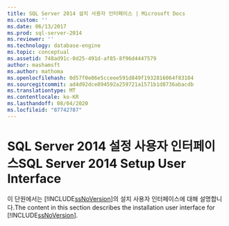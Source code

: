 ```yaml
---
title: SQL Server 2014 설치 사용자 인터페이스 | Microsoft Docs
ms.custom: ''
ms.date: 06/13/2017
ms.prod: sql-server-2014
ms.reviewer: ''
ms.technology: database-engine
ms.topic: conceptual
ms.assetid: 748ad91c-0d25-491d-af85-8f96d4447579
author: mashamsft
ms.author: mathoma
ms.openlocfilehash: 0d57f0e06e5cceee591d849f1932816064f83104
ms.sourcegitcommit: ad4d92dce894592a259721a1571b1d8736abacdb
ms.translationtype: MT
ms.contentlocale: ko-KR
ms.lasthandoff: 08/04/2020
ms.locfileid: "87742787"
---
```

# <a name="sql-server-2014-setup-user-interface"></a><span data-ttu-id="af5f4-102">SQL Server 2014 설정 사용자 인터페이스</span><span class="sxs-lookup"><span data-stu-id="af5f4-102">SQL Server 2014 Setup User Interface</span></span>
  <span data-ttu-id="af5f4-103">이 단원에서는 [!INCLUDE[ssNoVersion](../../includes/ssnoversion-md.md)]의 설치 사용자 인터페이스에 대해 설명합니다.</span><span class="sxs-lookup"><span data-stu-id="af5f4-103">The content in this section describes the installation user interface for [!INCLUDE[ssNoVersion](../../includes/ssnoversion-md.md)].</span></span>  
  
  
